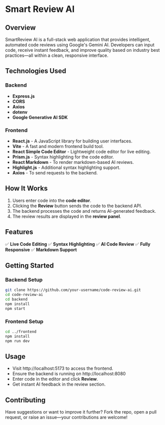 # Smart Review AI

## Overview
SmartReview AI is a full-stack web application that provides intelligent, automated code reviews using Google's Gemini AI. Developers can input code, receive instant feedback, and improve quality based on industry best practices—all within a clean, responsive interface.

## Technologies Used

### Backend
- **Express.js** 
- **CORS** 
- **Axios** 
- **dotenv** 
- **Google Generative AI SDK**

### Frontend
- **React.js** - A JavaScript library for building user interfaces.
- **Vite** - A fast and modern frontend build tool.
- **React Simple Code Editor** - Lightweight code editor for live editing.
- **Prism.js** - Syntax highlighting for the code editor.
- **React Markdown** - To render markdown-based AI reviews.
- **Highlight.js** - Additional syntax highlighting support.
- **Axios** - To send requests to the backend.


## How It Works
1. Users enter code into the **code editor**.
2. Clicking the **Review** button sends the code to the backend API.
3. The backend processes the code and returns AI-generated feedback.
4. The review results are displayed in the **review panel**.

## Features
✅ **Live Code Editing** 
✅ **Syntax Highlighting** 
✅ **AI Code Review** 
✅ **Fully Responsive** 
✅ **Markdown Support** 


## Getting Started

### Backend Setup
```sh
git clone https://github.com/your-username/code-review-ai.git
cd code-review-ai
cd backend
npm install
npm start
```

### Frontend Setup
```sh
cd ../frontend
npm install
npm run dev
```

## Usage
- Visit http://localhost:5173 to access the frontend.
- Ensure the backend is running on http://localhost:8080
- Enter code in the editor and click **Review**.
- Get instant AI feedback in the review section.



## Contributing
Have suggestions or want to improve it further? Fork the repo, open a pull request, or raise an issue—your contributions are welcome!



